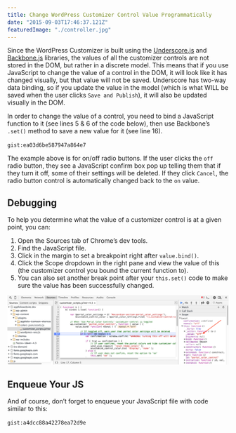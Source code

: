 ```yaml
---
title: Change WordPress Customizer Control Value Programmatically
date: "2015-09-03T17:46:37.121Z"
featuredImage: "./controller.jpg"
---
```


Since the WordPress Customizer is built using the [Underscore.js](http://underscorejs.org/) and [Backbone.js](http://backbonejs.org/) libraries, the values of all the customizer controls are not stored in the DOM, but rather in a discrete model. This means that if you use JavaScript to change the value of a control in the DOM, it will look like it has changed visually, but that value will not be saved. Underscore has two-way data binding, so if you update the value in the model (which is what WILL be saved when the user clicks `Save and Publish`), it will also be updated visually in the DOM.

In order to change the value of a control, you need to bind a JavaScript function to it (see lines 5 & 6 of the code below), then use Backbone’s `.set()` method to save a new value for it (see line 16).

`gist:ea03d6be587947a864e7`

The example above is for on/off radio buttons. If the user clicks the `off` radio button, they see a JavaScript confirm box pop up telling them that if they turn it off, some of their settings will be deleted. If they click `Cancel`, the radio button control is automatically changed back to the `on` value.

## Debugging

To help you determine what the value of a customizer control is at a given point, you can:

1. Open the Sources tab of Chrome’s dev tools.
1. Find the JavaScript file.
1. Click in the margin to set a breakpoint right after `value.bind()`.
1. Click the Scope dropdown in the right pane and view the value of this (the customizer control you bound the current function to).
1. You can also set another break point after your `this.set()` code to make sure the value has been successfully changed.

![Customizer control value](./customizer-control-value.png)

## Enqueue Your JS

And of course, don’t forget to enqueue your JavaScript file with code similar to this:

`gist:a4dcc88a42278ea72d9e`